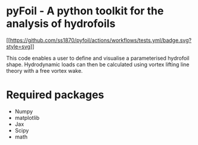 # pyFoil - A python toolkit for the analysis of hydrofoils
[[https://github.com/ss1870/pyfoil/actions/workflows/tests.yml/badge.svg?style=svg]]

This code enables a user to define and visualise a parameterised hydrofoil shape. Hydrodynamic loads can then be 
calculated using vortex lifting line theory with a free vortex wake.

# Required packages
- Numpy
- matplotlib
- Jax
- Scipy
- math

